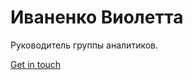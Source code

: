 <div class="header__text-box row">
    <div class="header__text">
        <h1 class="heading-primary">
        <!-- Replace the following name with your name -->
        <span>Иваненко Виолетта</span>
        </h1>
        <!-- Put a small paragraph about yourself -->
        <p>Руководитель группы аналитиков.</p>
        <a href="#contact" class="btn btn--pink">Get in touch</a>
    </div>
</div>
